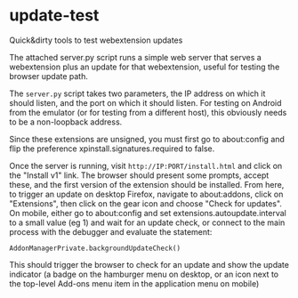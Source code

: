 # update-test
Quick&amp;dirty tools to test webextension updates

The attached server.py script runs a simple web server that serves
a webextension plus an update for that webextension, useful for testing
the browser update path.

The `server.py` script takes two parameters, the IP address on which it
should listen, and the port on which it should listen.  For testing on
Android from the emulator (or for testing from a different host), this
obviously needs to be a non-loopback address.

Since these extensions are unsigned, you must first go to about:config
and flip the preference xpinstall.signatures.required to false.

Once the server is running, visit `http://IP:PORT/install.html` and
click on the "Install v1" link.  The browser should present some prompts,
accept these, and the first version of the extension should be installed.
From here, to trigger an update on desktop Firefox, navigate to
about:addons, click on "Extensions", then click on the gear icon and choose
"Check for updates".  On mobile, either go to about:config and set
extensions.autoupdate.interval to a small value (eg 1) and wait for an update
check, or connect to the main process with the debugger and evaluate the
statement:

```
AddonManagerPrivate.backgroundUpdateCheck()
```

This should trigger the browser to check for an update and show the update
indicator (a badge on the hamburger menu on desktop, or an icon next to the
top-level Add-ons menu item in the application menu on mobile)
